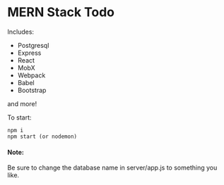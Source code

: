 # MERN Stack Todo 

Includes:

* Postgresql
* Express
* React
* MobX
* Webpack
* Babel
* Bootstrap

and more!

To start:
```
npm i
npm start (or nodemon)
```

#### Note:

Be sure to change the database name in server/app.js to something you like.
